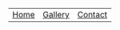 <table>
  <tr>
    <td align="center">
      <a href="https://github.com/user-attachments/assets/0bad2c62-9253-40c4-b00f-cd3b099f14a3">Home</a>
    </td>
    <td align="center">
      <a href="https://github.com/user-attachments/assets/af05f369-f77c-4df6-9e37-5f9759777670">Gallery</a>
    </td>
    <td align="center">
      <a href="https://github.com/user-attachments/assets/37b299ef-2e4a-48c9-806a-011c0e68edb2">Contact</a>
    </td>
  </tr>
</table>
